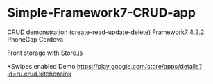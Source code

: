 # Simple-Framework7-CRUD-app
CRUD demonstration (create-read-update-delete)
Framework7 4.2.2.
PhoneGap Cordova

Front storage with
Store.js

*Swipes enabled
Demo https://play.google.com/store/apps/details?id=ru.crud.kitchensink
